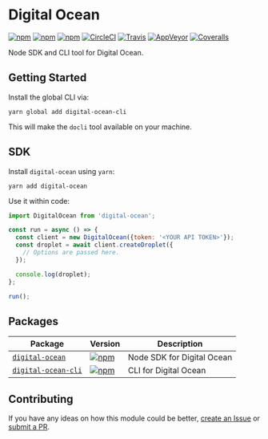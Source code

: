 # Digital Ocean

[![npm](https://img.shields.io/npm/v/digital-ocean.svg)](https://www.npmjs.com/package/digital-ocean)
[![npm](https://img.shields.io/npm/dt/digital-ocean.svg)](https://www.npmjs.com/package/digital-ocean)
[![npm](https://img.shields.io/npm/l/digital-ocean.svg)](https://github.com/negativetwelve/digital-ocean/blob/master/LICENSE)
[![CircleCI](https://img.shields.io/circleci/project/github/negativetwelve/digital-ocean.svg?label=circle)](https://circleci.com/gh/negativetwelve/digital-ocean)
[![Travis](https://img.shields.io/travis/negativetwelve/digital-ocean.svg?label=travis)](https://travis-ci.org/negativetwelve/digital-ocean)
[![AppVeyor](https://img.shields.io/appveyor/ci/negativetwelve/digital-ocean/master.svg?label=appveyor)](https://ci.appveyor.com/project/negativetwelve/digital-ocean)
[![Coveralls](https://img.shields.io/coveralls/negativetwelve/digital-ocean.svg)](https://coveralls.io/github/negativetwelve/digital-ocean?branch=master)

Node SDK and CLI tool for Digital Ocean.

## Getting Started

Install the global CLI via:

```shell
yarn global add digital-ocean-cli
```

This will make the `docli` tool available on your machine.

## SDK

Install `digital-ocean` using `yarn`:

```shell
yarn add digital-ocean
```

Use it within code:

```javascript
import DigitalOcean from 'digital-ocean';

const run = async () => {
  const client = new DigitalOcean({token: '<YOUR API TOKEN>'});
  const droplet = await client.createDroplet({
    // Options are passed here.
  });

  console.log(droplet);
};

run();
```

## Packages

Package | Version | Description
--------|---------|------------
[`digital-ocean`](/packages/digital-ocean) | [![npm](https://img.shields.io/npm/v/digital-ocean.svg)][npm-digital-ocean] | Node SDK for Digital Ocean
[`digital-ocean-cli`](/packages/digital-ocean-cli) | [![npm](https://img.shields.io/npm/v/digital-ocean-cli.svg)][npm-digital-ocean-cli] | CLI for Digital Ocean

[npm-digital-ocean]: https://www.npmjs.com/package/digital-ocean
[npm-digital-ocean-cli]: https://www.npmjs.com/package/digital-ocean-cli

## Contributing

If you have any ideas on how this module could be better, [create an Issue](https://github.com/negativetwelve/digital-ocean/issues) or [submit a PR](https://github.com/negativetwelve/digital-ocean/pulls).
